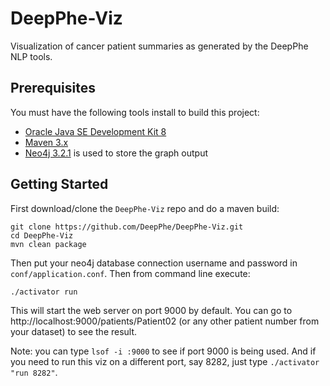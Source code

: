 # DeepPhe-Viz

Visualization of cancer patient summaries as generated by the DeepPhe NLP tools.

## Prerequisites

You must have the following tools install to build this project:

- [Oracle Java SE Development Kit 8](http://www.oracle.com/technetwork/java/javase/downloads/jdk8-downloads-2133151.html)
- [Maven 3.x](https://maven.apache.org/download.cgi)
- [Neo4j 3.2.1](https://neo4j.com/) is used to store the graph output

## Getting Started

First download/clone the `DeepPhe-Viz` repo and do a maven build:

````
git clone https://github.com/DeepPhe/DeepPhe-Viz.git
cd DeepPhe-Viz
mvn clean package
````
Then put your neo4j database connection username and password in `conf/application.conf`. Then from command line execute: 

````
./activator run
````

This will start the web server on port 9000 by default. You can go to http://localhost:9000/patients/Patient02 (or any other patient number from your dataset) to see the result.

Note: you can type `lsof -i :9000` to see if port 9000 is being used. And if you need to run this viz on a different port, say 8282, just type `./activator "run 8282"`.

